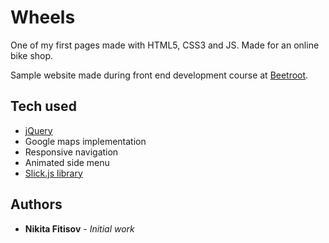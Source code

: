 # Wheels
One of my first pages made with HTML5, CSS3 and JS. Made for an online bike shop. 

Sample website made during front end development course at [Beetroot](https://www.beetroot.se).

## Tech used

* [jQuery](https://www.google.com/?q=jquery)
* Google maps implementation
* Responsive navigation
* Animated side menu
* [Slick.js library](https://www.google.com/?q=slick+js)

## Authors

* **Nikita Fitisov** - *Initial work*
